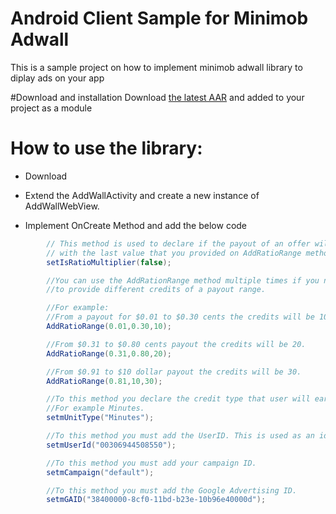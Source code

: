 # Android Client Sample for Minimob Adwall

This is a sample project on how to implement minimob adwall library to diplay ads on your app

#Download and installation
Download [the latest AAR][1] and added to your project as a module

# How to use the library:

- Download

- Extend the AddWallActivity and create a new instance of AddWallWebView.

- Implement OnCreate Method and add the below code
```groovy
        // This method is used to declare if the payout of an offer will be multiplied
        // with the last value that you provided on AddRatioRange method.
        setIsRatioMultiplier(false);

        //You can use the AddRationRange method multiple times if you need
        //to provide different credits of a payout range.

        //For example:
        //From a payout for $0.01 to $0.30 cents the credits will be 10
        AddRatioRange(0.01,0.30,10);

        //From $0.31 to $0.80 cents payout the credits will be 20.
        AddRatioRange(0.31,0.80,20);

        //From $0.91 to $10 dollar payout the credits will be 30.
        AddRatioRange(0.81,10,30);

        //To this method you declare the credit type that user will earn on adwall.
        //For example Minutes.
        setmUnitType("Minutes");

        //To this method you must add the UserID. This is used as an identifier for user clicks.
        setmUserId("00306944508550");

        //To this method you must add your campaign ID.
        setmCampaign("default");

        //To this method you must add the Google Advertising ID.
        setmGAID("38400000-8cf0-11bd-b23e-10b96e40000d");
```


[1]:https://github.com/shermanventures/minimob_adwall/raw/master/com.minimob.adwall/com.minimob.adwall.aar
